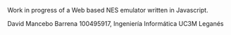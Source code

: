 Work in progress of a Web based NES emulator written in Javascript.

David Mancebo Barrena 100495917, Ingeniería Informática UC3M Leganés

